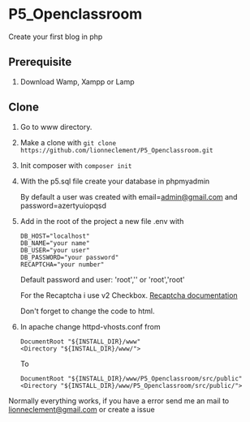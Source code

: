 # P5_Openclassroom
Create your first blog in php
## Prerequisite 
1) Download Wamp, Xampp or Lamp

## Clone
1) Go to www directory.
2) Make a clone with `git clone https://github.com/lionneclement/P5_Openclassroom.git`
3) Init composer with `composer init` 
4) With the p5.sql file create your database in phpmyadmin

   By default a user was created with email=admin@gmail.com and password=azertyuiopqsd
5) Add in the root of the project a new file .env with 
    ```
    DB_HOST="localhost"
    DB_NAME="your name"
    DB_USER="your user"
    DB_PASSWORD="your password"
    RECAPTCHA="your number"
    ```
   Default password and user: 'root','' or 'root','root'

   For the Recaptcha i use v2 Checkbox.
   [Recaptcha documentation](https://developers.google.com/recaptcha/docs/display#automatically_render_the_recaptcha_widget)

   Don't forget to change the code to html.

6) In apache change httpd-vhosts.conf from
    ```
    DocumentRoot "${INSTALL_DIR}/www"
    <Directory "${INSTALL_DIR}/www/">
    ```
    To
    ```
    DocumentRoot "${INSTALL_DIR}/www/P5_Openclassroom/src/public"
    <Directory "${INSTALL_DIR}/www/P5_Openclassroom/src/public/">
    ```
 Normally everything works, if you have a error send me an mail to lionneclement@gmail.com or create a issue
